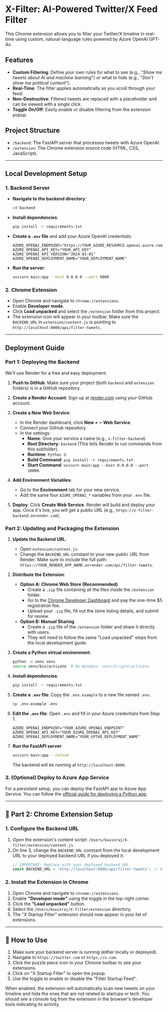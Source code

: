 # X-Filter: AI-Powered Twitter/X Feed Filter

This Chrome extension allows you to filter your Twitter/X timeline in real-time using custom, natural-language rules powered by Azure OpenAI GPT-4o.

## Features

- **Custom Filtering**: Define your own rules for what to see (e.g., "*Show me tweets about AI and machine learning*") or what to hide (e.g., "*Don't show me political content*").
- **Real-Time**: The filter applies automatically as you scroll through your feed.
- **Non-Destructive**: Filtered tweets are replaced with a placeholder and can be viewed with a single click.
- **Toggle On/Off**: Easily enable or disable filtering from the extension popup.

## Project Structure

- `/backend`: The FastAPI server that processes tweets with Azure OpenAI.
- `/extension`: The Chrome extension source code (HTML, CSS, JavaScript).

---

## Local Development Setup

### 1. Backend Server

- **Navigate to the backend directory**:
  ```bash
  cd backend
  ```
- **Install dependencies**:
  ```bash
  pip install -r requirements.txt
  ```
- **Create a `.env` file** and add your Azure OpenAI credentials:
  ```
  AZURE_OPENAI_ENDPOINT="https://YOUR_AZURE_RESOURCE.openai.azure.com/"
  AZURE_OPENAI_API_KEY="YOUR_API_KEY"
  AZURE_OPENAI_API_VERSION="2024-02-01"
  AZURE_OPENAI_DEPLOYMENT_NAME="YOUR_DEPLOYMENT_NAME"
  ```
- **Run the server**:
  ```bash
  uvicorn main:app --host 0.0.0.0 --port 8000
  ```

### 2. Chrome Extension

- Open Chrome and navigate to `chrome://extensions`.
- Enable **Developer mode**.
- Click **Load unpacked** and select the `/extension` folder from this project.
- The extension icon will appear in your toolbar. Make sure the `BACKEND_URL` in `extension/content.js` is pointing to `http://localhost:8000/api/filter-tweets`.

---

## Deployment Guide

### Part 1: Deploying the Backend

We'll use Render for a free and easy deployment.

1.  **Push to GitHub**: Make sure your project (both `backend` and `extension` folders) is in a GitHub repository.

2.  **Create a Render Account**: Sign up at [render.com](https://render.com/) using your GitHub account.

3.  **Create a New Web Service**:
    - In the Render dashboard, click **New +** > **Web Service**.
    - Connect your GitHub repository.
    - In the settings:
        - **Name**: Give your service a name (e.g., `x-filter-backend`).
        - **Root Directory**: `backend` (This tells Render to run commands from this subfolder).
        - **Runtime**: `Python 3`.
        - **Build Command**: `pip install -r requirements.txt`.
        - **Start Command**: `uvicorn main:app --host 0.0.0.0 --port 10000`.

4.  **Add Environment Variables**:
    - Go to the **Environment** tab for your new service.
    - Add the same four `AZURE_OPENAI_*` variables from your `.env` file.

5.  **Deploy**: Click **Create Web Service**. Render will build and deploy your app. Once it's live, you will get a public URL (e.g., `https://x-filter-backend.onrender.com`).

### Part 2: Updating and Packaging the Extension

1.  **Update the Backend URL**:
    - Open `extension/content.js`.
    - Change the `BACKEND_URL` constant to your new public URL from Render. Make sure to include the full path: `https://YOUR_RENDER_APP_NAME.onrender.com/api/filter-tweets`.

2.  **Distribute the Extension**:
    - **Option A: Chrome Web Store (Recommended)**
        - Create a `.zip` file containing all the files inside the `/extension` folder.
        - Go to the [Chrome Developer Dashboard](https://chrome.google.com/webstore/devconsole/) and pay the one-time $5 registration fee.
        - Upload your `.zip` file, fill out the store listing details, and submit for review.
    - **Option B: Manual Sharing**
        - Create a `.zip` file of the `/extension` folder and share it directly with users.
        - They will need to follow the same "Load unpacked" steps from the local development guide.

2.  **Create a Python virtual environment**:
    ```bash
    python -m venv venv
    source venv/bin/activate  # On Windows: venv\Scripts\activate
    ```

3.  **Install dependencies**:
    ```bash
    pip install -r requirements.txt
    ```

4.  **Create a `.env` file**: Copy the `.env.example` to a new file named `.env`.
    ```bash
    cp .env.example .env
    ```

5.  **Edit the `.env` file**: Open `.env` and fill in your Azure credentials from Step 1.
    ```
    AZURE_OPENAI_ENDPOINT="YOUR_AZURE_OPENAI_ENDPOINT"
    AZURE_OPENAI_API_KEY="YOUR_AZURE_OPENAI_API_KEY"
    AZURE_OPENAI_DEPLOYMENT_NAME="YOUR_GPT4O_DEPLOYMENT_NAME"
    ```

6.  **Run the FastAPI server**:
    ```bash
    uvicorn main:app --reload
    ```
    The backend will be running at `http://localhost:8000`.

### 3. (Optional) Deploy to Azure App Service

For a persistent setup, you can deploy the FastAPI app to Azure App Service. You can follow the [official guide for deploying a Python app](https://docs.microsoft.com/azure/app-service/quickstart-python).

---

## 🔧 Part 2: Chrome Extension Setup

### 1. Configure the Backend URL

1.  Open the extension's content script: `/Users/kavinraj/X-filter/extension/content.js`.
2.  On line 3, change the `BACKEND_URL` constant from the local development URL to your deployed backend URL if you deployed it.
    ```javascript
    // IMPORTANT: Replace with your deployed backend URL
    const BACKEND_URL = 'http://localhost:8000/api/filter-tweets'; // Or your deployed URL
    ```

### 2. Install the Extension in Chrome

1.  Open Chrome and navigate to `chrome://extensions`.
2.  Enable **"Developer mode"** using the toggle in the top-right corner.
3.  Click the **"Load unpacked"** button.
4.  Select the `/Users/kavinraj/X-filter/extension` directory.
5.  The "X Startup Filter" extension should now appear in your list of extensions.

---

## 🚀 How to Use

1.  Make sure your backend server is running (either locally or deployed).
2.  Navigate to `https://twitter.com` or `https://x.com`.
3.  Click the puzzle piece icon in your Chrome toolbar to see your extensions.
4.  Click on "X Startup Filter" to open the popup.
5.  Use the toggle to enable or disable the "Filter Startup Feed".

When enabled, the extension will automatically scan new tweets on your timeline and hide the ones that are not related to startups or tech. You should see a console log from the extension in the browser's developer tools indicating its activity.